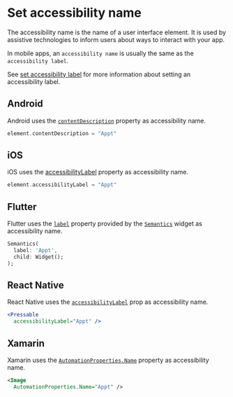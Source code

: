 # Set accessibility name

The accessibility name is the name of a user interface element. It is used by assistive technologies to inform users about ways to interact with your app.

In mobile apps, an `accessibility name` is usually the same as the `accessibility label`.

See [set accessibility label](set-accessibility-label.md) for more information about setting an accessibility label.

## Android

Android uses the [`contentDescription`](https://developer.android.com/reference/android/view/View.html#attr_android:contentDescription) property as accessibility name.

```kotlin
element.contentDescription = "Appt"
```

## iOS

iOS uses the [accessibilityLabel](https://developer.apple.com/documentation/uikit/uiaccessibilityelement/1619577-accessibilitylabel) property as accessibility name.

```swift
element.accessibilityLabel = "Appt"
```

## Flutter

Flutter uses the [`label`](https://api.flutter.dev/flutter/semantics/SemanticsProperties/label.html) property provided by the [`Semantics`](https://api.flutter.dev/flutter/widgets/Semantics-class.html) widget as accessibility name.

```dart
Semantics(
  label: 'Appt',
  child: Widget();
);
```

## React Native

React Native uses the [`accessibilityLabel`](https://reactnative.dev/docs/accessibility#accessibilitylabel) prop as accessibility name.

```jsx
<Pressable 
  accessibilityLabel="Appt" />
```

## Xamarin

Xamarin uses the [`AutomationProperties.Name`](https://docs.microsoft.com/en-us/xamarin/xamarin-forms/app-fundamentals/accessibility/automation-properties#automationpropertiesname) property as accessibility name.

```xml
<Image 
  AutomationProperties.Name="Appt" />
```
